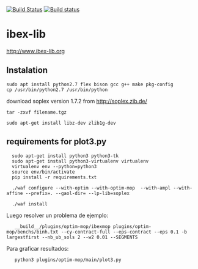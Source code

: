 [![Build Status](https://travis-ci.org/ibex-team/ibex-lib.svg?branch=master)](https://travis-ci.org/ibex-team/ibex-lib)
[![Build status](https://ci.appveyor.com/api/projects/status/9w1wxhvymsohs4gr/branch/master?svg=true)](https://ci.appveyor.com/project/Jordan08/ibex-lib-q0c47/branch/master)

ibex-lib
========

http://www.ibex-lib.org

Instalation
-----------

    sudo apt install python2.7 flex bison gcc g++ make pkg-config
    cp /usr/bin/python2.7 /usr/bin/python

download soplex version 1.7.2 from http://soplex.zib.de/

    tar -zxvf filename.tgz

    sudo apt-get install libz-dev zlib1g-dev

requirements for plot3.py
-------------------------

````
  sudo apt-get install python3 python3-tk
  sudo apt-get install python3-virtualenv virtualenv
  virtualenv env --python=python3
  source env/bin/activate
  pip install -r requirements.txt

  ./waf configure --with-optim --with-optim-mop  --with-ampl --with-affine --prefix=. --gaol-dir= --lp-lib=soplex

  ./waf install
````

Luego resolver un problema de ejemplo:

       __build__/plugins/optim-mop/ibexmop plugins/optim-mop/benchs/binh.txt --cy-contract-full --eps-contract --eps 0.1 -b largestfirst --nb_ub_sols 2 --w2 0.01 --SEGMENTS

Para graficar resultados:

       python3 plugins/optim-mop/main/plot3.py
